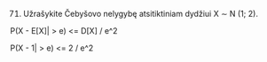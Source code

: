 71. Užrašykite Čebyšovo nelygybę atsitiktiniam dydžiui X ∼ N (1; 2).

P(X - E[X]| > e) <= D[X] / e^2

P(X - 1| > e) <= 2 / e^2